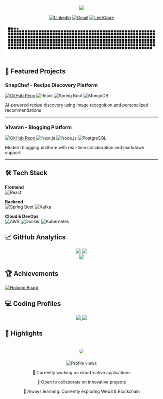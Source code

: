<div align="center">
  <img src="https://readme-typing-svg.demolab.com?font=Google+Sans&duration=2000&pause=1000&color=4285F4&center=true&vCenter=true&width=435&lines=Full+Stack+Developer;Cloud+Native+Enthusiast;Problem+Solver" />
  
  [![LinkedIn](https://img.shields.io/badge/LinkedIn-0A66C2?style=flat&logo=linkedin&logoColor=white)](https://www.linkedin.com/in/anvesh-/)
  [![Gmail](https://img.shields.io/badge/Gmail-EA4335?style=flat&logo=gmail&logoColor=white)](mailto:srivastavaanvesh13@gmail.com)
  [![LeetCode](https://img.shields.io/badge/LeetCode-FFA116?style=flat&logo=leetcode&logoColor=black)](https://leetcode.com/rookieanvesh/)
</div>

<img src="https://raw.githubusercontent.com/platane/snk/output/github-contribution-grid-snake-dark.svg" alt="Contribution Snake" />

## 🚀 Featured Projects

### SnapChef - Recipe Discovery Platform
[![GitHub Repo](https://img.shields.io/badge/SnapChef-Repository-181717?style=flat&logo=github)](https://github.com/rookieanvesh/SnapChef)
![React](https://img.shields.io/badge/-React-61DAFB?logo=react&logoColor=white)
![Spring Boot](https://img.shields.io/badge/-Spring_Boot-6DB33F?logo=springboot&logoColor=white)
![MongoDB](https://img.shields.io/badge/-MongoDB-47A248?logo=mongodb&logoColor=white)

AI-powered recipe discovery using image recognition and personalized recommendations

---

### Vivaran - Blogging Platform
[![GitHub Repo](https://img.shields.io/badge/Vivaran-Repository-181717?style=flat&logo=github)](https://github.com/rookieanvesh/vivaran)
![Next.js](https://img.shields.io/badge/-Next.js-000000?logo=nextdotjs&logoColor=white)
![Node.js](https://img.shields.io/badge/-Node.js-339933?logo=nodedotjs&logoColor=white)
![PostgreSQL](https://img.shields.io/badge/-PostgreSQL-4169E1?logo=postgresql&logoColor=white)

Modern blogging platform with real-time collaboration and markdown support

---

## 🛠️ Tech Stack

**Frontend**  
![React](https://img.shields.io/badge/-React-61DAFB?logo=react&logoColor=black)


**Backend**  
![Spring Boot](https://img.shields.io/badge/-Spring_Boot-6DB33F?logo=springboot&logoColor=white)
![Kafka](https://img.shields.io/badge/-Kafka-231F20?logo=apachekafka&logoColor=white)

**Cloud & DevOps**  
![AWS](https://img.shields.io/badge/-AWS-232F3E?logo=amazonaws&logoColor=white)
![Docker](https://img.shields.io/badge/-Docker-2496ED?logo=docker&logoColor=white)
![Kubernetes](https://img.shields.io/badge/-Kubernetes-326CE5?logo=kubernetes&logoColor=white)

## 📈 GitHub Analytics

<div align="center">
  <img height="180em" src="https://github-readme-stats.vercel.app/api?username=rookieanvesh&show_icons=true&theme=radical&include_all_commits=true&count_private=true"/>
  <img height="180em" src="https://github-readme-streak-stats.herokuapp.com/?user=rookieanvesh&theme=radical"/>
</div>

<div align="center">
  <img src="https://github-readme-stats.vercel.app/api/top-langs/?username=rookieanvesh&layout=compact&theme=radical&langs_count=6"/>
</div>

## 🏆 Achievements

[![Holopin Board](https://holopin.me/rookieanvesh)](https://holopin.io/@rookieanvesh)

## 💻 Coding Profiles

<div align="center">
  <a href="https://leetcode.com/rookieanvesh/">
    <img src="https://leetcard.jacoblin.cool/rookieanvesh?theme=dark&font=Fira%20Mono&ext=heatmap" width="45%"/>
  </a>
  <a href="https://auth.geeksforgeeks.org/user/srivastavaanvesh13">
    <img src="https://geeks-for-geeks-stats-card.vercel.app/?username=srivastavaanvesh13" width="45%"/>
  </a>
</div>

## 🌟 Highlights

<div align="center">
  <img src="https://media.giphy.com/media/13HgwGsXF0aiGY/giphy.gif" width="300" style="border-radius: 10px; margin: 20px 0;"/>
</div>

<div align="center">
  <img src="https://komarev.com/ghpvc/?username=rookieanvesh&label=Profile%20Views&color=blueviolet&style=flat" alt="Profile views"/>
  <p>🔭 Currently working on cloud-native applications</p>
  <p>🤝 Open to collaborate on innovative projects</p>
  <p>🚀 Always learning: Currently exploring Web3 & Blockchain</p>
</div>
